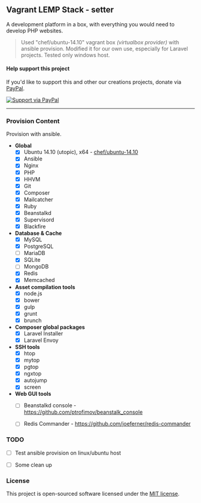## Vagrant LEMP Stack - setter

A development platform in a box, with everything you would need to develop PHP websites.

> Used "chef/ubuntu-14.10" vagrant box *(virtualbox provider)* with ansible provision. Modified it for our own use, especially for Laravel projects. Tested only windows host.

#### Help support this project
If you'd like to support this and other our creations projects, donate via [PayPal][paypal-donate-url].

[![Support via PayPal][paypal-donate-img]][paypal-donate-url]


----------


### Provision Content
Provision with ansible.

- **Global**
	- [x] Ubuntu 14.10 (utopic), x64 - [chef/ubuntu-14.10](https://atlas.hashicorp.com/chef/boxes/ubuntu-14.10)
	- [x] Ansible
	- [x] Nginx
	- [x] PHP
	- [x] HHVM
	- [x] Git
	- [x] Composer
	- [x] Mailcatcher
	- [x] Ruby
	- [x] Beanstalkd
	- [x] Supervisord
	- [x] Blackfire
- **Database & Cache**
	- [x] MySQL
	- [x] PostgreSQL
	- [ ] MariaDB
	- [x] SQLite
	- [ ] MongoDB 
	- [x] Redis
	- [x] Memcached
- **Asset compilation tools**
	- [x] node.js
	- [x] bower
	- [x] gulp
	- [x] grunt
	- [x] brunch
- **Composer global packages**
	- [x] Laravel Installer
	- [x] Laravel Envoy
- **SSH tools**
	- [x] htop
	- [x] mytop
	- [x] pgtop
	- [x] ngxtop
	- [x] autojump
	- [x] screen
- **Web GUI tools**
	- [ ] Beanstalkd console - https://github.com/ptrofimov/beanstalk_console
	- [ ] Redis Commander - https://github.com/joeferner/redis-commander


### TODO
- [ ] Test ansible provision on linux/ubuntu host
- [ ] Some clean up


### License
This project is open-sourced software licensed under the [MIT license][mit-url].



[paypal-donate-img]: https://img.shields.io/badge/PayPal-donate-brightgreen.svg?style=flat-square
[paypal-donate-url]: http://bit.ly/donateAngelside

[mit-url]: http://opensource.org/licenses/MIT
